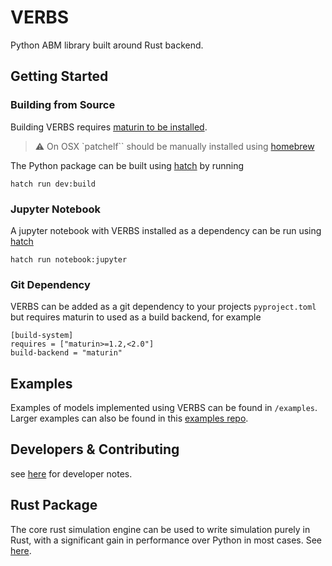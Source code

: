 # VERBS

Python ABM library built around Rust backend.

## Getting Started

### Building from Source

Building VERBS requires [maturin to be installed](https://www.maturin.rs/installation).

> :warning: On OSX `patchelf`` should be manually installed using
  [homebrew](https://brew.sh)

The Python package can be built using [hatch](https://hatch.pypa.io/latest/)
by running

```
hatch run dev:build
```

### Jupyter Notebook

A jupyter notebook with VERBS installed as a dependency can be
run using [hatch](https://hatch.pypa.io/latest/)

```
hatch run notebook:jupyter
```

### Git Dependency

VERBS can be added as a git dependency to your projects `pyproject.toml`
but requires maturin to used as a build backend, for example

```
[build-system]
requires = ["maturin>=1.2,<2.0"]
build-backend = "maturin"
```

## Examples

Examples of models implemented using VERBS can be
found in `/examples`. Larger examples can also be found in this
[examples repo]("https://github.com/simtopia/verbs-examples).

## Developers & Contributing

see [here](.github/docs/developers.md) for developer notes.

## Rust Package

The core rust simulation engine can be used to write simulation
purely in Rust, with a significant gain in performance over
Python in most cases. See [here](.github/docs/rust.md).
